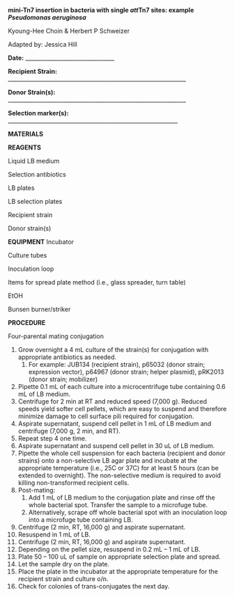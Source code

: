 ﻿**mini-Tn7 insertion in bacteria with single *att*Tn7 sites: example *Pseudomonas aeruginosa***

Kyoung-Hee Choin & Herbert P Schweizer

Adapted by: Jessica Hill 

**Date:** \_\_\_\_\_\_\_\_\_\_\_\_\_\_\_\_\_\_\_\_\_\_\_\_\_\_\_\_\_\_\_\_

**Recipient Strain:** \_\_\_\_\_\_\_\_\_\_\_\_\_\_\_\_\_\_\_\_\_\_\_\_\_\_\_\_\_\_\_\_\_\_\_\_\_\_\_\_\_\_\_\_\_\_\_\_\_\_\_\_\_\_\_\_\_\_\_\_\_\_\_\_

**Donor Strain(s):** \_\_\_\_\_\_\_\_\_\_\_\_\_\_\_\_\_\_\_\_\_\_\_\_\_\_\_\_\_\_\_\_\_\_\_\_\_\_\_\_\_\_\_\_\_\_\_\_\_\_\_\_\_\_\_\_\_\_\_\_\_\_\_\_

**Selection marker(s):** \_\_\_\_\_\_\_\_\_\_\_\_\_\_\_\_\_\_\_\_\_\_\_\_\_\_\_\_\_\_\_\_\_\_\_\_\_\_\_\_\_\_\_\_\_\_\_\_\_\_\_\_\_\_\_\_\_\_\_\_\_


**MATERIALS**

**REAGENTS**

Liquid LB medium

Selection antibiotics

LB plates

LB selection plates

Recipient strain

Donor strain(s)

**EQUIPMENT**
Incubator

Culture tubes

Inoculation loop 

Items for spread plate method (i.e., glass spreader, turn table)

EtOH

Bunsen burner/striker 


**PROCEDURE**

Four-parental mating conjugation 

1. Grow overnight a 4 mL culture of the strain(s) for conjugation with appropriate antibiotics as needed. 
   1. For example: JUB134 (recipient strain), p65032 (donor strain; expression vector), p64967 (donor strain; helper plasmid), pRK2013 (donor strain; mobilizer)
1. Pipette 0.1 mL of each culture into a microcentrifuge tube containing 0.6 mL of LB medium. 
1. Centrifuge for 2 min at RT and reduced speed (7,000 g). Reduced speeds yield softer cell pellets, which are easy to suspend and therefore minimize damage to cell surface pili required for conjugation. 
1. Aspirate supernatant, suspend cell pellet in 1 mL of LB medium and centrifuge (7,000 g, 2 min, and RT). 
1. Repeat step 4 one time.
1. Aspirate supernatant and suspend cell pellet in 30 uL of LB medium. 
1. Pipette the whole cell suspension for each bacteria (recipient and donor strains) onto a non-selective LB agar plate and incubate at the appropriate temperature (i.e., 25C or 37C) for at least 5 hours (can be extended to overnight). The non-selective medium is required to avoid killing non-transformed recipient cells. 
1. Post-mating: 
   1. Add 1 mL of LB medium to the conjugation plate and rinse off the whole bacterial spot. Transfer the sample to a microfuge tube.
   1. Alternatively, scrape off whole bacterial spot with an inoculation loop into a microfuge tube containing LB. 
1. Centrifuge (2 min, RT, 16,000 g) and aspirate supernatant. 
1. Resuspend in 1 mL of LB. 
1. Centrifuge (2 min, RT, 16,000 g) and aspirate supernatant.
1. Depending on the pellet size, resuspend in 0.2 mL – 1 mL of LB.
1. Plate 50 – 100 uL of sample on appropriate selection plate and spread. 
1. Let the sample dry on the plate. 
1. Place the plate in the incubator at the appropriate temperature for the recipient strain and culture o/n. 
1. Check for colonies of trans-conjugates the next day. 




